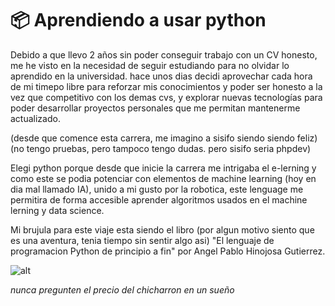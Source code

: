 # 📦 Aprendiendo a usar python

Debido a que llevo 2 años sin poder conseguir trabajo con un CV honesto,
me he visto en la necesidad de seguir estudiando para no olvidar lo aprendido en la universidad.
hace unos dias decidi aprovechar cada hora de mi timepo libre para reforzar mis conocimientos
y poder ser honesto a la vez que competitivo con los demas cvs, y explorar nuevas tecnologías
para poder desarrollar proyectos personales que me permitan mantenerme actualizado.

(desde que comence esta carrera, me imagino a sisifo siendo siendo feliz)
(no tengo pruebas, pero tampoco tengo dudas. pero sisifo seria phpdev)

Elegi python porque desde que inicie la carrera me intrigaba el e-lerning y como este se podia
potenciar con elementos de machine learning (hoy en dia mal llamado IA), unido a mi gusto por
la robotica, este lenguage me permitira de forma accesible aprender algoritmos usados en el
machine lerning y data science.

Mi brujula para este viaje esta siendo el libro (por algun motivo siento que es una aventura,
tenia tiempo sin sentir algo asi) "El lenguaje de programacion Python de principio a fin" por
Angel Pablo Hinojosa Gutierrez.

![alt](libro.png)

_nunca pregunten el precio del chicharron en un sueño_
